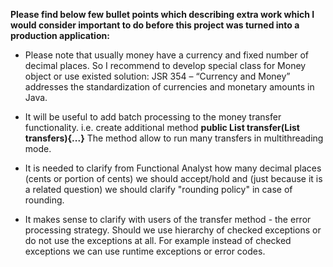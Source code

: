 **Please find below few bullet points which describing extra work which I would consider important to do
before this project was turned into a production application:**

- Please note that usually money have a currency and fixed number of decimal places.
So I recommend to develop special class for Money object or use existed solution: 
JSR 354 – “Currency and Money” addresses the standardization of currencies and monetary amounts in Java.

- It will be useful to add batch processing to the money transfer functionality. i.e. create additional method 
    **public List<TransferResult> transfer(List<Transfer> transfers){...}**
    The method allow to run many transfers in multithreading mode.
    
- It is needed to clarify from Functional Analyst how many decimal places (cents or portion of cents) we should accept/hold 
and (just because it is a related question) we should clarify "rounding policy" in case of rounding.

- It makes sense to clarify with users of the transfer method - the error processing strategy.
Should we use hierarchy of checked exceptions or do not use the exceptions at all. For example instead of checked exceptions we can use runtime exceptions or error codes.   
